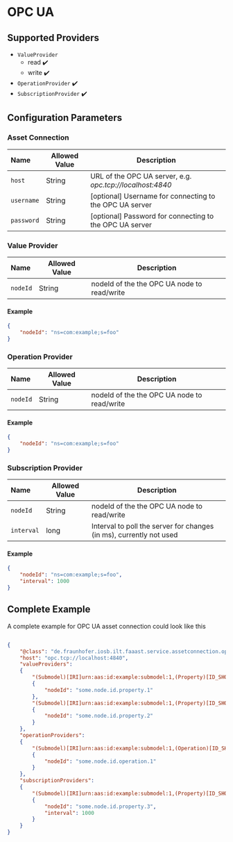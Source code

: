 # OPC UA

## Supported Providers

-   `ValueProvider`
    -   read :heavy_check_mark:
	-   write :heavy_check_mark:
-   `OperationProvider` :heavy_check_mark:
-   `SubscriptionProvider` :heavy_check_mark:

## Configuration Parameters

### Asset Connection

| Name | Allowed Value | Description |
|:--| -- | -- |
| `host` | String | URL of the OPC UA server, e.g. _opc.tcp://localhost:4840_ |
| `username` | String | [optional] Username for connecting to the OPC UA server |
| `password` | String | [optional] Password for connecting to the OPC UA server |

### Value Provider

| Name | Allowed Value | Description |
|:--| -- | -- |
| `nodeId` | String | nodeId of the the OPC UA node to read/write  |

#### Example

```json
{
	"nodeId": "ns=com:example;s=foo"
}
```

### Operation Provider

| Name | Allowed Value | Description |
|:--| -- | -- |
| `nodeId` | String | nodeId of the the OPC UA node to read/write  |

#### Example

```json
{
	"nodeId": "ns=com:example;s=foo"
}
```

### Subscription Provider

| Name | Allowed Value | Description |
|:--| -- | -- |
| `nodeId` | String | nodeId of the the OPC UA node to read/write  |
| `interval` | long | Interval to poll the server for changes (in ms), currently not used

#### Example

```json
{
	"nodeId": "ns=com:example;s=foo",
	"interval": 1000
}
```

## Complete Example

A complete example for OPC UA asset connection could look like this
```json

{
	"@class": "de.fraunhofer.iosb.ilt.faaast.service.assetconnection.opcua.OpcUaAssetConnection",
	"host": "opc.tcp://localhost:4840",
	"valueProviders":
	{
		"(Submodel)[IRI]urn:aas:id:example:submodel:1,(Property)[ID_SHORT]Property1":
		{
			"nodeId": "some.node.id.property.1"
		},
		"(Submodel)[IRI]urn:aas:id:example:submodel:1,(Property)[ID_SHORT]Property2":
		{
			"nodeId": "some.node.id.property.2"
		}
	},
	"operationProviders":
	{
		"(Submodel)[IRI]urn:aas:id:example:submodel:1,(Operation)[ID_SHORT]Operation1":
		{
			"nodeId": "some.node.id.operation.1"
		}
	},
	"subscriptionProviders":
	{
		"(Submodel)[IRI]urn:aas:id:example:submodel:1,(Property)[ID_SHORT]Property3":
		{
			"nodeId": "some.node.id.property.3",
			"interval": 1000
		}
	}
}
```